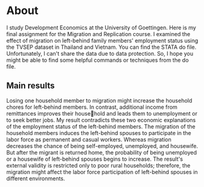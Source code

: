 # About
I study Development Economics at the University of Goettingen. Here is my final assignment for the Migration and Replication course. I examined the effect of migration on left-behind family members' employment status using the TVSEP dataset in Thailand and Vietnam. You can find the STATA do file. Unfortunately, I can't share the data due to data protection. So, I hope you might be able to find some helpful commands or techniques from the do file. 
## Main results 
 Losing one household member to migration might increase the household chores for left-behind members. In contrast, additional income from remittances improves their household and leads them to unemployment or to seek better jobs. My result contradicts these two
economic explanations of the employment status of the left-behind members. The migration of the household members induces the left-behind spouses to participate in the labor force as permanent and casual workers. Whereas migration decreases the chance of being self-employed, unemployed, and housewife. But after the migrant is returned home, the probability of being unemployed or a housewife of left-behind spouses begins to increase. The result's external validity is restricted only to poor rural households; therefore, the migration might affect the labor force participation of left-behind spouses in different environments.

